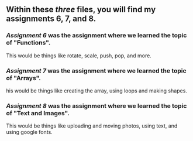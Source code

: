 ## Within these *three* files, you will find my assignments 6, 7, and 8.

### _Assignment 6_ was the assignment where we learned the topic of "Functions".
This would be things like rotate, scale, push, pop, and more.

### _Assignment 7_ was the assignment where we learned the topic of "Arrays".
his would be things like creating the array, using loops and making shapes.

### _Assignment 8_ was the assignment where we learned the topic of "Text and Images".
This would be things like uploading and moving photos, using text, and using google fonts.

